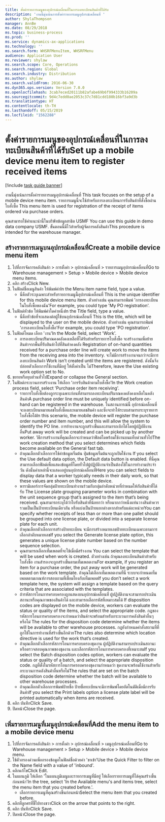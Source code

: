 ```yaml
---
title: ตั้งค่ารายการเมนูของอุปกรณ์เคลื่อนที่ในการลงทะเบียนสินค้าที่ได้รับ
description: 'งานนี้มุ่งเน้นการตั้งค่ารายการเมนูอุปกรณ์เคลื่อนที่ '
author: ShylaThompson
manager: AnnBe
ms.date: 08/29/2018
ms.topic: business-process
ms.prod: ''
ms.service: dynamics-ax-applications
ms.technology: ''
ms.search.form: WHSRFMenuItem, WHSRFMenu
audience: Application User
ms.reviewer: shylaw
ms.search.scope: Core, Operations
ms.search.region: Global
ms.search.industry: Distribution
ms.author: shylaw
ms.search.validFrom: 2016-06-30
ms.dyn365.ops.version: Version 7.0.0
ms.openlocfilehash: 3cab7eced20111b82afabe69b6f994333b16209a
ms.sourcegitcommit: 9d4c7edd0ae2053c37c7d81cdd180b16bf3a9d3b
ms.translationtype: HT
ms.contentlocale: th-TH
ms.lasthandoff: 05/15/2019
ms.locfileid: "1562288"
---
```

# <a name="set-up-a-mobile-device-menu-item-to-register-received-items"></a><span data-ttu-id="0393d-103">ตั้งค่ารายการเมนูของอุปกรณ์เคลื่อนที่ในการลงทะเบียนสินค้าที่ได้รับ</span><span class="sxs-lookup"><span data-stu-id="0393d-103">Set up a mobile device menu item to register received items</span></span>

[!include [task guide banner](../../includes/task-guide-banner.md)]

<span data-ttu-id="0393d-104">งานนี้มุ่งเน้นการตั้งค่ารายการเมนูอุปกรณ์เคลื่อนที่ </span><span class="sxs-lookup"><span data-stu-id="0393d-104">This task focuses on the setup of a mobile device menu item.</span></span> <span data-ttu-id="0393d-105">รายการเมนูนี้จะใช้สำหรับการลงทะเบียนการรับสินค้าที่สั่งซื้อผ่านใบสั่งซื้อ </span><span class="sxs-lookup"><span data-stu-id="0393d-105">This menu item is used for registration of the receipt of items ordered via purchase orders.</span></span> 

<span data-ttu-id="0393d-106">คุณสามารถใช้คำแนะนำนี้ในบริษัทข้อมูลสาธิต USMF </span><span class="sxs-lookup"><span data-stu-id="0393d-106">You can use this guide in demo data company USMF.</span></span> <span data-ttu-id="0393d-107">ขั้นตอนนี้มีไว้สำหรับผู้จัดการคลังสินค้า</span><span class="sxs-lookup"><span data-stu-id="0393d-107">This procedure is intended for the warehouse manager.</span></span>


## <a name="create-a-mobile-device-menu-item"></a><span data-ttu-id="0393d-108">สร้างรายการเมนูบนอุปกรณ์เคลื่อนที่</span><span class="sxs-lookup"><span data-stu-id="0393d-108">Create a mobile device menu item</span></span>
1. <span data-ttu-id="0393d-109">ไปที่การจัดการคลังสินค้า > การตั้งค่า > อุปกรณ์เคลื่อนที่ > รายการเมนูอุปกรณ์เคลื่อนที่</span><span class="sxs-lookup"><span data-stu-id="0393d-109">Go to Warehouse management > Setup > Mobile device > Mobile device menu items.</span></span>
2. <span data-ttu-id="0393d-110">คลิก สร้าง</span><span class="sxs-lookup"><span data-stu-id="0393d-110">Click New.</span></span>
3. <span data-ttu-id="0393d-111">ในฟิลด์ชื่อเมนูสินค้า ให้พิมพ์ค่า</span><span class="sxs-lookup"><span data-stu-id="0393d-111">In the Menu item name field, type a value.</span></span>
    * <span data-ttu-id="0393d-112">นี่คือตัวระบุเฉพาะสำหรับรายการเมนูนี้อุปกรณ์เคลื่อนที่ </span><span class="sxs-lookup"><span data-stu-id="0393d-112">This is the unique identifier for this mobile device menu item.</span></span> <span data-ttu-id="0393d-113">ตัวอย่างเช่น คุณสามารถพิมพ์ 'การลงทะเบียนในใบสั่งซื้อของฉัน'</span><span class="sxs-lookup"><span data-stu-id="0393d-113">For example, you could type 'My PO registration'.</span></span>  
4. <span data-ttu-id="0393d-114">ในฟิลด์หัวข้อ ให้พิมพ์ค่าใดค่าหนึ่ง</span><span class="sxs-lookup"><span data-stu-id="0393d-114">In the Title field, type a value.</span></span>
    * <span data-ttu-id="0393d-115">นี่คือหัวข้อที่จะแสดงต่อผู้ใช้บนอุปกรณ์เคลื่อนที่ </span><span class="sxs-lookup"><span data-stu-id="0393d-115">This is the title, which will be displayed to the user on the mobile device.</span></span> <span data-ttu-id="0393d-116">ตัวอย่างเช่น คุณสามารถพิมพ์ 'การลงทะเบียนใบสั่งซื้อ'</span><span class="sxs-lookup"><span data-stu-id="0393d-116">For example, you could type 'PO registration'.</span></span>  
5. <span data-ttu-id="0393d-117">ในฟิลด์โหมด เลือก 'งาน'</span><span class="sxs-lookup"><span data-stu-id="0393d-117">In the Mode field, select 'Work'.</span></span>
    * <span data-ttu-id="0393d-118">การลงทะเบียนปริมาณคงคลังคงเหลือที่ได้รับสำหรับรายการใบสั่งซื้อ จะสร้างงานเพื่อย้ายสินค้าจากพื้นที่รับสินค้าไปที่สินค้าคงคลัง </span><span class="sxs-lookup"><span data-stu-id="0393d-118">Registration of on-hand quantities received for a purchase order line will create work to move the items from the receiving area into the inventory.</span></span> <span data-ttu-id="0393d-119">จะไม่มีการสร้างงานจนกว่าจะมีการลงทะเบียนสินค้า </span><span class="sxs-lookup"><span data-stu-id="0393d-119">Work isn’t created until the items are registered.</span></span>  <span data-ttu-id="0393d-120">ดังนั้นจึงปล่อยตัวเลือกการใช้งานที่มีอยู่ ให้ตั้งค่าเป็น ไม่</span><span class="sxs-lookup"><span data-stu-id="0393d-120">Therefore, leave the Use existing work option set to No.</span></span>  
6. <span data-ttu-id="0393d-121">ขยายหรือยุบส่วนทั่วไป</span><span class="sxs-lookup"><span data-stu-id="0393d-121">Expand or collapse the General section.</span></span>
7. <span data-ttu-id="0393d-122">ในฟิลด์กระบวนการสร้างงาน ให้เลือก 'การรับสินค้าตามใบสั่งซื้อ'</span><span class="sxs-lookup"><span data-stu-id="0393d-122">In the Work creation process field, select 'Purchase order item receiving'.</span></span>
    * <span data-ttu-id="0393d-123">รายการใบสั่งซื้อต้องถูกระบุเฉพาะก่อนที่สามารถลงทะเบียนปริมาณคงคลังคงเหลือในคลังสินค้า</span><span class="sxs-lookup"><span data-stu-id="0393d-123">A purchase order line must be uniquely identified before on-hand can be registered in the warehouse.</span></span> <span data-ttu-id="0393d-124">ในสถานการณ์นี้ อุปกรณ์เคลื่อนที่จะลงทะเบียนหมายเลขใบสั่งซื้อและหมายเลขสินค้า และซึ่งจะทำให้ระบบสามารถระบุรายการใบสั่งซื้อได้</span><span class="sxs-lookup"><span data-stu-id="0393d-124">In this scenario, the mobile device will register the purchase order number and item number, and this will allow the system to identify the PO line.</span></span> <span data-ttu-id="0393d-125">การย้ายงานจะถูกสร้างขึ้นและสามารถเบิกได้โดยผู้ปฏิบัติงานอื่น</span><span class="sxs-lookup"><span data-stu-id="0393d-125">Put away work will be created and can be picked up by another worker.</span></span>    <span data-ttu-id="0393d-126">วิธีการสร้างงานที่คุณเลือกจะกำหนดว่าฟิลด์ใดพร้อมใช้งานบนแท็บด่วนทั่วไป</span><span class="sxs-lookup"><span data-stu-id="0393d-126">The work creation method that you select determines which fields become available on the General fast tab.</span></span>  
    * <span data-ttu-id="0393d-127">ถ้าคุณเลือกตัวเลือกการใช้ค่าข้อมูลเริ่มต้น ปุ่มข้อมูลเริ่มต้นจะถูกเปิดใช้งาน </span><span class="sxs-lookup"><span data-stu-id="0393d-127">If you select the Use default data option, the Default data button is enabled.</span></span> <span data-ttu-id="0393d-128">ที่นี่คุณสามารถเลือกฟิลด์เพื่อแสดงข้อมูลที่โดยทั่วไปผู้ปฏิบัติงานจำเป็นต้องใช้ในการทำงานประจำวัน ดังนั้นค่าเหล่านี้จะแสดงอยู่บนอุปกรณ์เคลื่อนที่</span><span class="sxs-lookup"><span data-stu-id="0393d-128">Here you can select fields to display data that a worker typically needs in their daily work, so that these values are shown on the mobile device.</span></span>  
    * <span data-ttu-id="0393d-129">พารามิเตอร์การจัดกลุ่มป้ายทะเบียนทำงานร่วมกับกลุ่มลำดับหน่วยที่กำหนดให้กับสินค้าที่ได้รับ </span><span class="sxs-lookup"><span data-stu-id="0393d-129">The License plate grouping parameter  works in combination with the unit sequence group that’s assigned to the item that’s being received.</span></span> <span data-ttu-id="0393d-130">คุณสามารถระบุได้ว่าใบรับสินค้าที่น้อยกว่า หรือมากกว่าหนึ่งแท่นวางสินค้าควรรวมเป็นเป็นป้ายทะเบียนเดียวกัน หรือแบ่งเป็นป้ายแยกต่างหากสำหรับแต่ละหน่วย</span><span class="sxs-lookup"><span data-stu-id="0393d-130">You can specify whether receipts of less than or more than one pallet should be grouped into one license plate, or divided into a separate license plate for each unit.</span></span>  
    * <span data-ttu-id="0393d-131">ถ้าคุณเลือกตัวเลือกการสร้างป้ายทะเบียน จะมีการสร้างหมายเลขป้ายทะเบียนเฉพาะตามการเลือกลำดับหมายเลข</span><span class="sxs-lookup"><span data-stu-id="0393d-131">If you select the Generate license plate  option, this generates a unique license plate number based on the number sequence selection.</span></span>   
    * <span data-ttu-id="0393d-132">คุณสามารถเลือกเท็มเพลตที่จะใช้เมื่อมีสร้างงาน </span><span class="sxs-lookup"><span data-stu-id="0393d-132">You can select the template that will be used when work is created.</span></span> <span data-ttu-id="0393d-133">ตัวอย่างเช่น ถ้าคุณลงทะเบียนสินค้าสำหรับใบสั่งซื้อ งานสำรองจะถูกสร้างขึ้นตามเท็มเพลตงาน</span><span class="sxs-lookup"><span data-stu-id="0393d-133">For example, if you register an item for a purchase order, the put away work will be generated based on the work template.</span></span> <span data-ttu-id="0393d-134">ถ้าคุณไม่เลือกเท็มเพลตงานที่นี่ ระบบจะกำหนดเท็มเพลตตามเกณฑ์การสอบถามที่เชื่อมโยงกับเท็มเพลต</span><span class="sxs-lookup"><span data-stu-id="0393d-134">If you don’t select a work template here, the system will assign a template based on the query criteria that are associated with the templates.</span></span>  
    * <span data-ttu-id="0393d-135">ถ้ารหัสการโอนการครอบครองถูกแสดงบนอุปกรณ์เคลื่อนที่ ผู้ปฏิบัติงานจะสามารถประเมินสถานะหรือคุณภาพของสินค้าได้ และสามารถเลือกรหัสที่เหมาะสมได้ </span><span class="sxs-lookup"><span data-stu-id="0393d-135">If disposition codes are displayed on the mobile device, workers can evaluate the status or quality of the items, and select the appropriate code.</span></span> <span data-ttu-id="0393d-136">กฎของรหัสการโอนการครอบครองจะกำหนดว่าสินค้าจะพร้อมสำหรับกระบวนการคลังสินค้าอื่นๆ หรือไม่ </span><span class="sxs-lookup"><span data-stu-id="0393d-136">The rules for  the disposition code determine whether the items will be available to other warehouse processes.</span></span> <span data-ttu-id="0393d-137">กฎยังกำหนดคำสั่งสถานที่ที่ถูกใช้ในการทำงานที่สร้างขึ้นอีกด้วย</span><span class="sxs-lookup"><span data-stu-id="0393d-137">The rules also determine which location directive is used for the work that’s created.</span></span>   
    * <span data-ttu-id="0393d-138">ถ้าคุณเลือกตัวเลือกรหัสการโอนการครอบครองชุดงาน ผู้ปฏิบัติงานสามารถประเมินสถานะหรือตรวจสอบคุณภาพของชุดงาน และเลือกรหัสการโอนการครอบครองที่เหมาะสม</span><span class="sxs-lookup"><span data-stu-id="0393d-138">If you select the Batch disposition codes option, workers can evaluate the status or quality of a batch, and select the appropriate disposition code.</span></span>  <span data-ttu-id="0393d-139">กฎที่ตั้งในรหัสการโอนการครอบครองชุดงานกำหนดว่า ชุดงานจะพร้อมใช้งานสำหรับกระบวนการคลังสินค้าอื่นหรือไม่</span><span class="sxs-lookup"><span data-stu-id="0393d-139">The rules that are set on the batch disposition code determine whether the batch will be available to other warehouse processes.</span></span>  
    * <span data-ttu-id="0393d-140">ถ้าคุณเลือกตัวเลือกการพิมพ์ป้ายชื่อ ป้ายชื่อทะเบียนจะมีการพิมพ์โดยอัตโนมัติเมื่อมีการรับสินค้า</span><span class="sxs-lookup"><span data-stu-id="0393d-140">If you select the Print labels option a license plate label will be printed automatically when items are received.</span></span>  
8. <span data-ttu-id="0393d-141">คลิก บันทึก</span><span class="sxs-lookup"><span data-stu-id="0393d-141">Click Save.</span></span>
9. <span data-ttu-id="0393d-142">ปิดหน้า</span><span class="sxs-lookup"><span data-stu-id="0393d-142">Close the page.</span></span>

## <a name="add-the-menu-item-to-a-mobile-device-menu"></a><span data-ttu-id="0393d-143">เพิ่มรายการเมนูที่เมนูอุปกรณ์เคลื่อนที่</span><span class="sxs-lookup"><span data-stu-id="0393d-143">Add the menu item to a mobile device menu</span></span>
1. <span data-ttu-id="0393d-144">ไปที่การจัดการคลังสินค้า > การตั้งค่า > อุปกรณ์เคลื่อนที่ > เมนูอุปกรณ์เคลื่อนที่</span><span class="sxs-lookup"><span data-stu-id="0393d-144">Go to Warehouse management > Setup > Mobile device > Mobile device menu.</span></span>
2. <span data-ttu-id="0393d-145">ใช้ตัวกรองด่วนเพื่อกรองข้อมูลในฟิลด์ชื่อด้วยค่า 'ขาเข้า'</span><span class="sxs-lookup"><span data-stu-id="0393d-145">Use the Quick Filter to filter on the Name field with a value of 'inbound'.</span></span>
3. <span data-ttu-id="0393d-146">คลิกแก้ไข</span><span class="sxs-lookup"><span data-stu-id="0393d-146">Click Edit.</span></span>
4. <span data-ttu-id="0393d-147">ในแผนภูมิ ให้เลือก 'ในแผนภูมิเมนูและรายการเมนูที่มีอยู่ ให้เลือกรายการเมนูที่ได้คุณสร้างขึ้นก่อนหน้า'</span><span class="sxs-lookup"><span data-stu-id="0393d-147">In the tree, select 'In the Available menu's and items tree, select the menu item that you created before.'.</span></span>
    * <span data-ttu-id="0393d-148">เลือกรายการเมนูที่คุณสร้างขึ้นก่อนหน้า</span><span class="sxs-lookup"><span data-stu-id="0393d-148">Select the menu item that you created before.</span></span>  
5. <span data-ttu-id="0393d-149">คลิกที่ลูกศรที่ชี้ไปทางขวา</span><span class="sxs-lookup"><span data-stu-id="0393d-149">Click on the arrow that points to the right.</span></span>
6. <span data-ttu-id="0393d-150">คลิก บันทึก</span><span class="sxs-lookup"><span data-stu-id="0393d-150">Click Save.</span></span>
7. <span data-ttu-id="0393d-151">ปิดหน้า</span><span class="sxs-lookup"><span data-stu-id="0393d-151">Close the page.</span></span>

